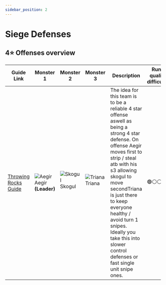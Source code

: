 ```yaml
---
sidebar_position: 2
---
```


# Siege Defenses

## 4⭐ Offenses overview

| Guide Link                                                              | Monster 1                                                          | Monster 2                                                | Monster 3                                               | Description                                                                                                                                                                                                                                        | Rune quality difficulty |
|-------------------------------------------------------------------------|--------------------------------------------------------------------|----------------------------------------------------------|---------------------------------------------------------|----------------------------------------------------------------------------------------------------------------------------------------------------------------------------------------------------------------------------------------------------|-------------------------|
| [Throwing Rocks Guide](https://summonerswar.co/giana-defense-guide/)      | ![Aegir](/img/monsters/Aegir.png) Aegir **(Leader)**               | ![Skogul](/img/monsters/Skogul.png) Skogul <p></p>       | ![Triana](/img/monsters/Triana.png) Triana <p></p>      | The idea for this team is to be a reliable 4 star offense aswell as being a strong 4 star defense. On offense Aegir moves first to strip / steal atb with his s3 allowing skogul to move secondTriana is just there to keep everyone healthy / avoid turn 1 snipes. Ideally you take this into slower control defenses or fast single unit snipe ones. | 🟢⚪⚪                   |
